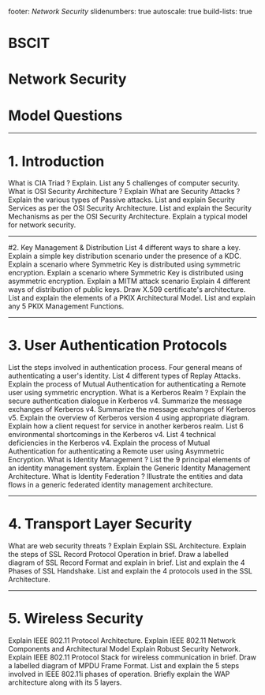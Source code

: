 footer: *Network Security*
slidenumbers: true
autoscale: true
build-lists: true

# BSCIT
# Network Security
# Model Questions

---
# 1. Introduction
What is CIA Triad ? Explain.
List any 5 challenges of computer security.
What is OSI Security Architecture ? Explain
What are Security Attacks ? Explain the various types of Passive attacks.
List and explain Security Services as per the OSI Security Architecture.
List and explain the Security Mechanisms as per the OSI Security Architecture.
Explain a typical model for network security.

---
#2. Key Management & Distribution
List 4 different ways to share a key.
Explain a simple key distribution scenario under the presence of a KDC.
Explain a scenario where Symmetric Key is distributed using symmetric encryption.
Explain a scenario where Symmetric Key is distributed using asymmetric encryption.
Explain a MITM attack scenario
Explain 4 different ways of distribution of public keys.
Draw X.509 certificate's architecture.
List and explain the elements of a PKIX Architectural Model.
List and explain any 5 PKIX Management Functions.

---
# 3. User Authentication Protocols
List the steps involved in authentication process.
Four general means of authenticating a user's identity.
List 4 different types of Replay Attacks.
Explain the process of Mutual Authentication for authenticating a Remote user using symmetric encryption.
What is a Kerberos Realm ?
Explain the secure authentication dialogue in Kerberos v4.
Summarize the message exchanges of Kerberos v4.
Summarize the message exchanges of Kerberos v5.
Explain the overview of Kerberos version 4 using appropriate diagram.
Explain how a client request for service in another kerberos realm.
List 6 environmental shortcomings in the Kerberos v4.
List 4 technical deficiencies in the Kerberos v4.
Explain the process of Mutual Authentication for authenticating a Remote user using Asymmetric Encryption.
What is Identity Management ? List the 9 principal elements of an identity management system.
Explain the Generic Identity Management Architecture.
What is Identity Federation ? Illustrate the entities and data flows in a generic federated identity management architecture.

---
# 4. Transport Layer Security
What are web security threats ? Explain
Explain SSL Architecture.
Explain the steps of SSL Record Protocol Operation in brief.
Draw a labelled diagram of SSL Record Format and explain in brief.
List and explain the 4 Phases of SSL Handshake.
List and explain the 4 protocols used in the SSL Architecture.

---
# 5. Wireless Security
Explain IEEE 802.11 Protocol Architecture.
Explain IEEE 802.11 Network Components and Architectural Model
Explain Robust Security Network.
Explain IEEE 802.11 Protocol Stack for wireless communication in brief.
Draw a labelled diagram of MPDU Frame Format.
List and explain the 5 steps involved in IEEE 802.11i phases of operation.
Briefly explain the WAP architecture along with its 5 layers.
















